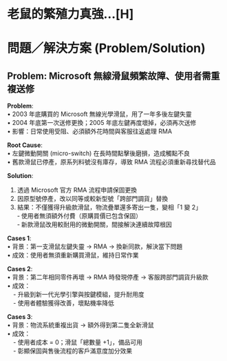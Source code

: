 # 老鼠的繁殖力真強…[H]

# 問題／解決方案 (Problem/Solution)

## Problem: Microsoft 無線滑鼠頻繁故障、使用者需重複送修

**Problem**:  
• 2003 年底購買的 Microsoft 無線光學滑鼠，用了一年多後左鍵失靈  
• 2004 年底第一次送修更換；2005 年底左鍵再度壞掉，必須再次送修  
• 影響：日常使用受阻、必須額外花時間與客服往返處理 RMA

**Root Cause**:  
• 左鍵微動開關 (micro-switch) 在長時間點擊後磨損，造成觸點不良  
• 舊款滑鼠已停產，原系列料號沒有庫存，導致 RMA 流程必須重新尋找替代品

**Solution**:  
1. 透過 Microsoft 官方 RMA 流程申請保固更換  
2. 因原型號停產，改以同等或較新型號「跨部門調貨」替換  
3. 結果：不僅獲得升級款滑鼠，物流疊單還多寄出一隻，變相「1 變 2」  
   ‑ 使用者無須額外付費（原購買價已包含保固）  
   ‑ 新款滑鼠改用較耐用的微動開關，間接解決連續故障根因

**Cases 1**:  
• 背景：第一支滑鼠左鍵失靈 → RMA → 換新同款，解決當下問題  
• 成效：使用者無須重新購買滑鼠，維持日常作業

**Cases 2**:  
• 背景：第二年相同零件再壞 → RMA 時發現停產 → 客服跨部門調貨升級款  
• 成效：  
 - 升級到新一代光學引擎與按鍵模組，提升耐用度  
 - 使用者體驗獲得改善，壞點機率降低

**Cases 3**:  
• 背景：物流系統重複出貨 → 額外得到第二隻全新滑鼠  
• 成效：  
 - 使用者成本 = 0；滑鼠「總數量 +1」，備品可用  
 - 彰顯保固與售後流程的客戶滿意度加分效果



